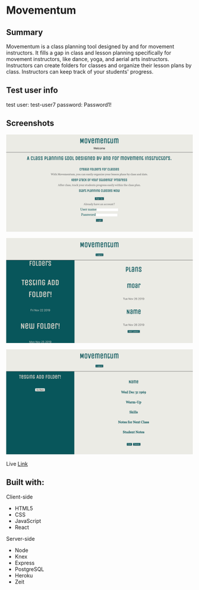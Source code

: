 Movementum
==============

Summary
-------
Movementum is a class planning tool designed by and for movement instructors. It fills a gap in class and lesson planning specifically for movement instructors, like dance, yoga, and aerial arts instructors.
Instructors can create folders for classes and organize their lesson plans by class. Instructors can keep track of your students' progress.

Test user info
--------------

test user: test-user7
password: Password1!


Screenshots
-----------
![Landing Page](MovementumLandingPage.png "Landing Page")

![Main Page](MovementumMain.png "Main Page")

![Single Plan](MovementumSingleLesson.png "Single Plan")

Live [Link](https://movementum.rachaelleeshaw.now.sh/)

Built with:
-----------
Client-side
* HTML5
* CSS
* JavaScript
* React

Server-side
* Node
* Knex
* Express
* PostgreSQL
* Heroku
* Zeit
